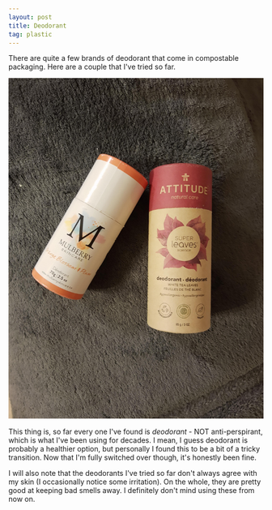 ```yaml
---
layout: post
title: Deodorant
tag: plastic
---
```


There are quite a few brands of deodorant that come in compostable packaging. Here are a couple that I've tried so far.

![Two different brands of deodorant](../images/deodorant.jpg)

This thing is, so far every one I've found is *deodorant* - NOT anti-perspirant, which is what I've been using for decades. I mean, I guess deodorant is probably a healthier option, but personally I found this to be a bit of a tricky transition. Now that I'm fully switched over though, it's honestly been fine.

I will also note that the deodorants I've tried so far don't always agree with my skin (I occasionally notice some irritation). On the whole, they are pretty good at keeping bad smells away. I definitely don't mind using these from now on.
